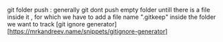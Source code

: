 git folder push : generally git dont push empty folder untill there is a file inside it , for which we have to add a file name ".gitkeep" inside the folder we want to track 
[git ignore generator][https://mrkandreev.name/snippets/gitignore-generator]